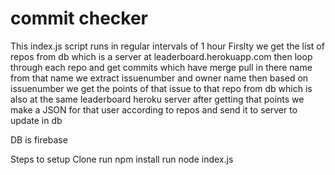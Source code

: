 # commit checker

This index.js script runs in regular intervals of 1 hour
Firslty we get the list of repos from db which is a server at leaderboard.herokuapp.com
then loop through each repo and get commits which have merge pull in there name
from that name we extract issuenumber and owner name
then based on issuenumber we get the points of that issue to that repo from db which is also at the same leaderboard heroku server
after getting that points we make a JSON for that user according to repos and send it to server to update in db

DB is firebase

Steps to setup
Clone
run npm install
run node index.js